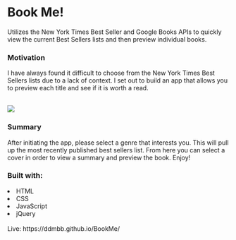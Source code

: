 <h1>Book Me!</h1>

<p>Utilizes the New York Times Best Seller and Google Books APIs to quickly view the current Best Sellers lists and then preview individual books.</p>

<h3>Motivation</h3>
<p>I have always found it difficult to choose from the New York Times Best Sellers lists due to a lack of context.
                I set out to build an app that allows you to preview each title and see if it is worth a read.</p><br>              
<img src="https://lh3.googleusercontent.com/x4VImMyc78QlofFasoMbLH-4KNN1PwoteAoblfRYSyepq1xszu_tSma6uI73NtHn1039bfU03wij5jIgUopLQ7yKAf2lWHNdTQAXU3sZGOKY9DXrcD6eSzogMVzovLnbT7Y2A9TOW8lITuhwwwrdBTXYLfYL0vSbbkIBeB_PaZVd3nFZvoitTBNecZ5vADqSHDX1ct9XsquLWW33TsEqMvgRUBGZFkc0t0ZMkylTlbf3w7wsAaxTHJgpHCYA5m5ZYLl7gZdnl3AacQUaMd98qy7ZRGHs73pggpFXoxHsvfQeTBpSv0nj0D3zmZeh3AW1e600MJzlqXw1zdsy3lGugZNBEt1FXBerD01b3HCtRg9CMjQlenxPuGWfoGPgqcxGW2oxbSjjKxW5DSNdtrEkSnSHPp1CoEub_gNwnEPbKPcrOW39pvoNjofKFsJTkVMFWOnXO06s48IEkpfcyOy8-j2mT8f5QBmOC_H-tdjWxbBl7KGobP_S1c66jcviMYIVsImTBRE_EIv36xPJ5VaMuyPVxRcT9XJMfcBdthAUZErKXYeF2XhUwcRlzwfenwQZnvV5GHOJVqW7x4VF_ixHsDWyea-hmU3l66WtXvRRt_7UjsY8F15Imj__gJTdgQnN550GVWKSjtp4d6ocF4UUSSG9QxgNm0shDFfb8yjt-rHsSBBuRXtJdj3Ichlz_g=w538-h578-no?authuser=0">
<h3>Summary</h3>
<p>After initiating the app, please select 
                a genre that interests you. This will pull up the most recently published
                best sellers list. From here you can select a cover in order to
                view a summary and preview the book. Enjoy!</p>  
<h3>Built with:</h3>
<li>HTML</li>
<li>CSS</li>
<li>JavaScript</li>
<li>jQuery</li>
<br>
Live: https://ddmbb.github.io/BookMe/
          
